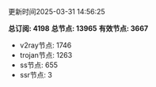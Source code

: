 更新时间2025-03-31 14:56:25

**总订阅: 4198**
**总节点: 13965**
**有效节点: 3667**
- v2ray节点: 1746
- trojan节点: 1263
- ss节点: 655
- ssr节点: 3
